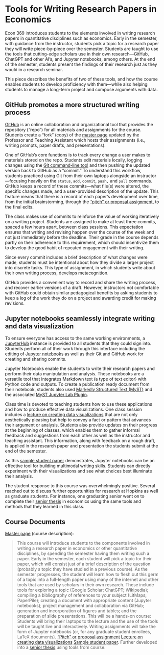 # Tools for Writing Research Papers in Economics
Econ 369 introduces students to the elements involved in writing research
papers in quantitative disciplines such as economics. Early in the semester,
with guidance from the instructor, students pick a topic for a research paper
they will write piece-by-piece over the semester. Students are taught to use
the tools that cutting-edge scholars use in their own research—GitHub, ChatGPT
and other AI’s, and Jupyter notebooks, among others. At the end of the
semester, students present the findings of their research just as they would in
a research seminar.

This piece describes the benefits of two of these tools, and how the course
enables students to develop proficiency with them—while also helping students
to manage a long-term project and compose arguments with data.

## GitHub promotes a more structured writing process

[GitHub](https://github.com/) is an online collaboration and organizational
tool that provides the repository (“repo”) for all materials and assignments
for the course. Students create a “fork” (copy) of the [master
page](https://github.com/llorracc/as.180.369) updated by the Professor and
Teaching Assistant which hosts their assignments (i.e., writing prompts, paper
drafts, and presentations).

One of GitHub’s core functions is to track every change a user makes to
materials stored on the repo. Students edit materials locally, logging changes
using the [Git command-line tool](https://git-scm.com/book/en/v2/Getting-Started-The-Command-Line)
and then pushing the updated version back to GitHub as a “commit.” To understand
this workflow, students practiced using Git from their own laptops alongside
an instructor—focusing heavily on the `status`, `add`, `commit`, `push,` and
`pull` commands. GitHub keeps a record of these commits—what file(s) were
altered, the specific changes made, and a user-provided description of the
update. This feature means that there is a record of each paper’s development
over time, from the initial brainstorming, through the
[“pitch” or proposal assignment](https://github.com/llorracc/as.180.369/tree/main/materials/pitch#mon-sep-25-research-pitches),
to the final edits.

The class makes use of commits to reinforce the value of working iteratively on
a writing project. Students are assigned to make at least three commits, spaced
a few hours apart, between class sessions. This expectation ensures that
writing and revising happen over the course of the week and not just
immediately before the deadline.  Their grade in the course depends partly on
their adherence to this requirement, which should incentivize them to develop
the good habit of repeated engagement with their writing.

Since every commit includes a brief description of what changes were made,
students must be intentional about how they divide a larger project into
discrete tasks. This type of assignment, in which students write about their
own writing process, develops [metacognition](https://krieger.jhu.edu/writing-program/writing-toolkit/concepts-and-practices/writing-for-metacognition/).

GitHub provides a convenient way to record and share the writing process, and
recover earlier versions of a draft. However, instructors not comfortable with
GitHub could obtain similar pedagogical benefits by asking students to keep a
log of the work they do on a project and awarding credit for making revisions.

## Jupyter notebooks seamlessly integrate writing and data visualization

To ensure everyone has access to the same working environments, a [JupyterHub](https://jupyter.org/hub)
instance is provided to all students that they could sign into. Students
perform all of their work through this interface including the editing of
[Jupyter notebooks](https://jupyter.org/) as well as their Git and GitHub
work for creating and sharing commits.

Jupyter Notebooks enable the students to write their research papers and
perform their data manipulation and analysis. These notebooks are a
versatile tool that integrates Markdown text (a type of text editor) with
Python code and outputs. To create a publication ready document from their
notebook, students also used
[Markedly Structured Text (MyST)](https://myst-parser.readthedocs.io/) and the 
associated [MyST Jupyter Lab Plugin](https://pypi.org/project/jupyterlab-myst/).

Class time is devoted to teaching students how to use these applications and
how to produce effective data visualizations. One class session includes a
[lecture on creating data visualizations](https://github.com/llorracc/as.180.369/blob/ba9d6ad1c17e8858fd0ec46687bba9e5d390eec1/contrib/camriddell/JHU%20Effective%20Data%20Visualization.pdf)
that are not only aesthetically pleasing but help to convey a fact or pattern
that advances their argument or analysis. Students also provide updates on
their progress at the beginning of classes, which enables them to gather
informal feedback and suggestions from each other as well as the instructor and
teaching assistant. This information, along with feedback on a rough draft, is
applied in the research paper and presentation the students submit at the end
of the semester.

As this [sample student paper](https://github.com/avnikadubey/as.180.369/blob/main/contrib/avnikadubey/jupyterbook-avnikadubey/avnikadubey-paper.ipynb)
demonstrates, Jupyter notebooks can be an effective tool for building
multimodal writing skills. Students can directly experiment with their
visualizations and see what choices best illuminate their analysis.

The student response to this course was overwhelmingly positive. Several
reached out to discuss further opportunities for research at Hopkins as well as
graduate students. For instance, one graduating senior went on to complete
their [senior thesis](https://github.com/avnikadubey/as.180.369/blob/main/contrib/avnikadubey/Senior%20Thesis/seniorthesisdraft.ipynb)
in economics using the same tools and methods that they learned in this class.

## Course Documents
[Master page](https://github.com/llorracc/as.180.369) (course description):
> This course will introduce students to the components involved in writing a
> research paper in economics or other quantitative disciplines, by spending
> the semester having them writing such a paper. Early in the semester, each
> student will pick a topic for their paper, which will consist just of a brief
> description of the question (probably a topic they have studied in a previous
> course). As the semester progresses, the student will learn how to flesh out
> this germ of a topic into a full-length paper using many of the internet and
> other tools that are used by scholars in their own research. These include
> tools for exploring a topic (Google Scholar; ChatGPT; Wikipedia); compiling a
> bibliography of references to your subject (LitMaps; PaperPile); creating a
> document with appropriate content (Jupyter notebooks); project management and
> collaboration via GitHub; generation and incorporation of figures and tables;
> and the preparation of slide presentations. This will be a hands-on course:
> Students will bring their laptops to the lecture and the use of the tools
> will be taught live and interactively. Writing assignments will take the form
> of Jupyter notebooks (or, for any graduate student enrollees, LaTeX
> documents).
[“Pitch” or proposal assignment](https://github.com/llorracc/as.180.369/tree/main/materials/pitch#mon-sep-25-research-pitches)
[Lecture on creating data visualizations](https://github.com/llorracc/as.180.369/blob/ba9d6ad1c17e8858fd0ec46687bba9e5d390eec1/contrib/camriddell/JHU%20Effective%20Data%20Visualization.pdf)
[Sample student paper](https://github.com/avnikadubey/as.180.369/blob/main/contrib/avnikadubey/jupyterbook-avnikadubey/avnikadubey-paper.ipynb). Further developed into a [senior thesis](https://github.com/avnikadubey/as.180.369/blob/main/contrib/avnikadubey/Senior%20Thesis/seniorthesisdraft.ipynb) using tools from course.

